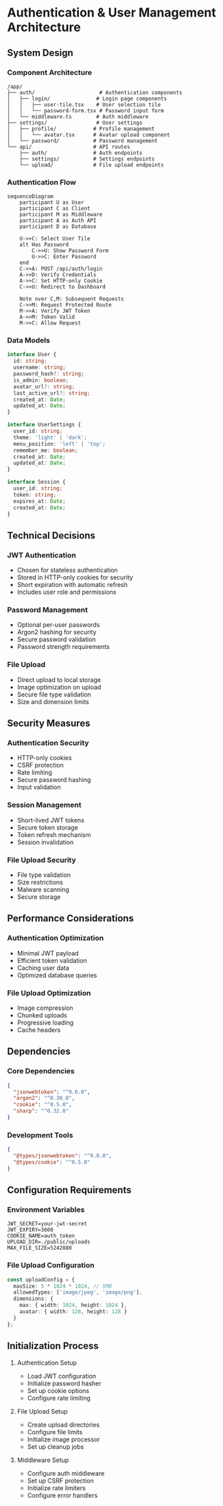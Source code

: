 # Authentication & User Management Architecture

## System Design

### Component Architecture
```
/app/
├── auth/                     # Authentication components
│   ├── login/               # Login page components
│   │   ├── user-tile.tsx    # User selection tile
│   │   └── password-form.tsx # Password input form
│   └── middleware.ts        # Auth middleware
├── settings/                # User settings
│   ├── profile/            # Profile management
│   │   └── avatar.tsx      # Avatar upload component
│   └── password/           # Password management
└── api/                    # API routes
    ├── auth/               # Auth endpoints
    ├── settings/           # Settings endpoints
    └── upload/             # File upload endpoints
```

### Authentication Flow
```mermaid
sequenceDiagram
    participant U as User
    participant C as Client
    participant M as Middleware
    participant A as Auth API
    participant D as Database

    U->>C: Select User Tile
    alt Has Password
        C->>U: Show Password Form
        U->>C: Enter Password
    end
    C->>A: POST /api/auth/login
    A->>D: Verify Credentials
    A->>C: Set HTTP-only Cookie
    C->>U: Redirect to Dashboard
    
    Note over C,M: Subsequent Requests
    C->>M: Request Protected Route
    M->>A: Verify JWT Token
    A->>M: Token Valid
    M->>C: Allow Request
```

### Data Models

```typescript
interface User {
  id: string;
  username: string;
  password_hash?: string;
  is_admin: boolean;
  avatar_url?: string;
  last_active_url?: string;
  created_at: Date;
  updated_at: Date;
}

interface UserSettings {
  user_id: string;
  theme: 'light' | 'dark';
  menu_position: 'left' | 'top';
  remember_me: boolean;
  created_at: Date;
  updated_at: Date;
}

interface Session {
  user_id: string;
  token: string;
  expires_at: Date;
  created_at: Date;
}
```

## Technical Decisions

### JWT Authentication
- Chosen for stateless authentication
- Stored in HTTP-only cookies for security
- Short expiration with automatic refresh
- Includes user role and permissions

### Password Management
- Optional per-user passwords
- Argon2 hashing for security
- Secure password validation
- Password strength requirements

### File Upload
- Direct upload to local storage
- Image optimization on upload
- Secure file type validation
- Size and dimension limits

## Security Measures

### Authentication Security
- HTTP-only cookies
- CSRF protection
- Rate limiting
- Secure password hashing
- Input validation

### Session Management
- Short-lived JWT tokens
- Secure token storage
- Token refresh mechanism
- Session invalidation

### File Upload Security
- File type validation
- Size restrictions
- Malware scanning
- Secure storage

## Performance Considerations

### Authentication Optimization
- Minimal JWT payload
- Efficient token validation
- Caching user data
- Optimized database queries

### File Upload Optimization
- Image compression
- Chunked uploads
- Progressive loading
- Cache headers

## Dependencies

### Core Dependencies
```json
{
  "jsonwebtoken": "^9.0.0",
  "argon2": "^0.30.0",
  "cookie": "^0.5.0",
  "sharp": "^0.32.0"
}
```

### Development Tools
```json
{
  "@types/jsonwebtoken": "^9.0.0",
  "@types/cookie": "^0.5.0"
}
```

## Configuration Requirements

### Environment Variables
```env
JWT_SECRET=your-jwt-secret
JWT_EXPIRY=3600
COOKIE_NAME=auth_token
UPLOAD_DIR=./public/uploads
MAX_FILE_SIZE=5242880
```

### File Upload Configuration
```typescript
const uploadConfig = {
  maxSize: 5 * 1024 * 1024, // 5MB
  allowedTypes: ['image/jpeg', 'image/png'],
  dimensions: {
    max: { width: 1024, height: 1024 },
    avatar: { width: 128, height: 128 }
  }
};
```

## Initialization Process

1. Authentication Setup
   - Load JWT configuration
   - Initialize password hasher
   - Set up cookie options
   - Configure rate limiting

2. File Upload Setup
   - Create upload directories
   - Configure file limits
   - Initialize image processor
   - Set up cleanup jobs

3. Middleware Setup
   - Configure auth middleware
   - Set up CSRF protection
   - Initialize rate limiters
   - Configure error handlers 
